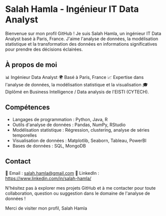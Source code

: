 # Salah Hamla - Ingénieur IT Data Analyst

Bienvenue sur mon profil GitHub ! Je suis Salah Hamla, un ingénieur IT Data Analyst basé à Paris, France. J'aime l'analyse de données, la modélisation statistique et la transformation des données en informations significatives pour prendre des décisions éclairées.

## À propos de moi

📊 Ingénieur Data Analyst
🌍 Basé à Paris, France
📈 Expertise dans l'analyse de données, la modélisation statistique et la visualisation
🎓 Diplômé en Business Intelligence / Data analysis de l'EISTI (CYTECH).

## Compétences

- Langages de programmation : Python, Java, R
- Outils d'analyse de données : Pandas, NumPy, RStudio
- Modélisation statistique : Régression, clustering, analyse de séries temporelles
- Visualisation de données : Matplotlib, Seaborn, Tableau, PowerBI
- Bases de données : SQL, MongoDB

## Contact

📧 Email : salah.hamla@gmail.com
🔗 LinkedIn : https://www.linkedin.com/in/salah-hamla/

N'hésitez pas à explorer mes projets GitHub et à me contacter pour toute collaboration, question ou suggestion dans le domaine de l'analyse de données !

Merci de visiter mon profil,
Salah Hamla
